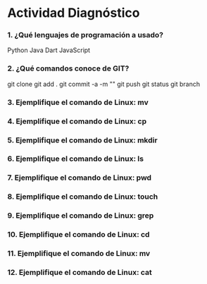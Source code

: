 # Actividad Diagnóstico


### 1. ¿Qué lenguajes de programación a usado?
Python
Java
Dart
JavaScript

### 2. ¿Qué comandos conoce de GIT?
git clone
git add .
git commit -a -m ""
git push
git status
git branch

### 3. Ejemplifique el comando de Linux: mv
### 4. Ejemplifique el comando de Linux: cp
### 5. Ejemplifique el comando de Linux: mkdir
### 6. Ejemplifique el comando de Linux: ls
### 7. Ejemplifique el comando de Linux: pwd
### 8. Ejemplifique el comando de Linux: touch
### 9. Ejemplifique el comando de Linux: grep
### 10. Ejemplifique el comando de Linux: cd
### 11. Ejemplifique el comando de Linux: mv
### 12. Ejemplifique el comando de Linux: cat
